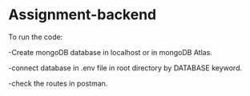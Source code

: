 # Assignment-backend

To run the code:

-Create mongoDB database in localhost or in mongoDB Atlas.

-connect database in .env file in root directory by DATABASE keyword.

-check the routes in postman.
